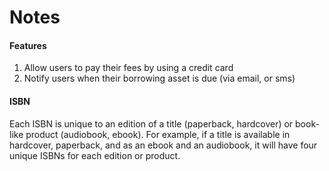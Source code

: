 # Notes

#### Features

1. Allow users to pay their fees by using a credit card
2. Notify users when their borrowing asset is due (via email, or sms)

#### ISBN

Each ISBN is unique to an edition of a title (paperback, hardcover) or book-like product (audiobook, ebook). For example, if a title is available in hardcover, paperback, and as an ebook and an audiobook, it will have four unique ISBNs for each edition or product.
